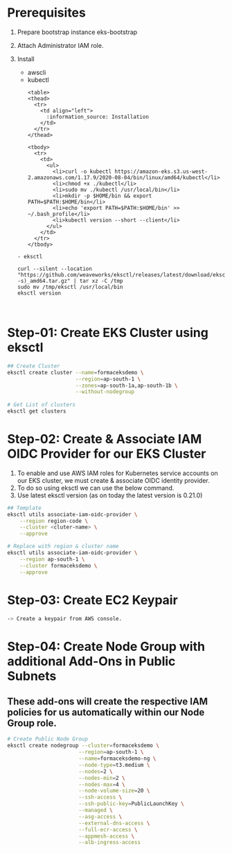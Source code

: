 # Prerequisites
1. Prepare bootstrap instance eks-bootstrap
2. Attach Administrator IAM role.
3. Install 
    - awscli
    - kubectl
      ````
      <table>
      <thead>
        <tr>
          <td align="left">
            :information_source: Installation
          </td>
        </tr>
      </thead>

      <tbody>
        <tr>
          <td>
            <ul>
              <li>curl -o kubectl https://amazon-eks.s3.us-west-2.amazonaws.com/1.17.9/2020-08-04/bin/linux/amd64/kubectl</li>
              <li>chmod +x ./kubectl</li>
              <li>sudo mv ./kubectl /usr/local/bin</li>
              <li>mkdir -p $HOME/bin && export PATH=$PATH:$HOME/bin</li>
              <li>echo 'export PATH=$PATH:$HOME/bin' >> ~/.bash_profile</li>
              <li>kubectl version --short --client</li>
            </ul>
          </td>
        </tr>
      </tbody>
    </table>
      
      
      
      
      
      
      

      ````
    - eksctl
    ````
       curl --silent --location "https://github.com/weaveworks/eksctl/releases/latest/download/eksctl_$(uname -s)_amd64.tar.gz" | tar xz -C /tmp
       sudo mv /tmp/eksctl /usr/local/bin
       eksctl version
     ````


# Step-01: Create EKS Cluster using eksctl

````bash
## Create Cluster
eksctl create cluster --name=formaceksdemo \
                      --region=ap-south-1 \
                      --zones=ap-south-1a,ap-south-1b \
                      --without-nodegroup 
                      
# Get List of clusters
eksctl get clusters
````


# Step-02: Create & Associate IAM OIDC Provider for our EKS Cluster
1. To enable and use AWS IAM roles for Kubernetes service accounts on our EKS cluster, we must create & associate OIDC identity provider.
2. To do so using eksctl we can use the below command.
3. Use latest eksctl version (as on today the latest version is 0.21.0)

````bash
## Template
eksctl utils associate-iam-oidc-provider \
    --region region-code \
    --cluster <cluter-name> \
    --approve

# Replace with region & cluster name
eksctl utils associate-iam-oidc-provider \
    --region ap-south-1 \
    --cluster formaceksdemo \
    --approve
````
    
# Step-03: Create EC2 Keypair
````bash
-> Create a keypair from AWS console.
````

# Step-04: Create Node Group with additional Add-Ons in Public Subnets

## These add-ons will create the respective IAM policies for us automatically within our Node Group role.

````bash
# Create Public Node Group   
eksctl create nodegroup --cluster=formaceksdemo \
                       --region=ap-south-1 \
                       --name=formaceksdemo-ng \
                       --node-type=t3.medium \
                       --nodes=2 \
                       --nodes-min=2 \
                       --nodes-max=4 \
                       --node-volume-size=20 \
                       --ssh-access \
                       --ssh-public-key=PublicLaunchKey \
                       --managed \
                       --asg-access \
                       --external-dns-access \
                       --full-ecr-access \
                       --appmesh-access \
                       --alb-ingress-access
 ````
